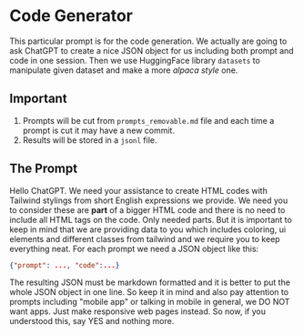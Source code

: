 # Code Generator

This particular prompt is for the code generation. We actually are going to ask ChatGPT to create a nice JSON object for us including both prompt and code in one session. Then we use HuggingFace library `datasets` to manipulate given dataset and make a more _alpaca style_ one.

## Important 

1. Prompts will be cut from `prompts_removable.md` file and each time a prompt is cut it may have a new commit. 
2. Results will be stored in a `jsonl` file.

## The Prompt

Hello ChatGPT. We need your assistance to create HTML codes with Tailwind stylings from short English expressions we provide. We need you to consider these are __part__ of a bigger HTML code and there is no need to include all HTML tags on the code. Only needed parts. But it is important to keep in mind that we are providing data to you which includes coloring, ui elements and different classes from tailwind and we require you to keep everything neat. 
For each prompt we need a JSON object like this:

```json
{"prompt": ..., "code":...}
``` 
The resulting JSON must be markdown formatted and it is better to put the whole JSON object in one line.
So keep it in mind and also pay attention to prompts including "mobile app" or talking in mobile in general, we DO NOT want apps. Just make responsive web pages instead. 
So now, if you understood this, say YES and nothing more.
